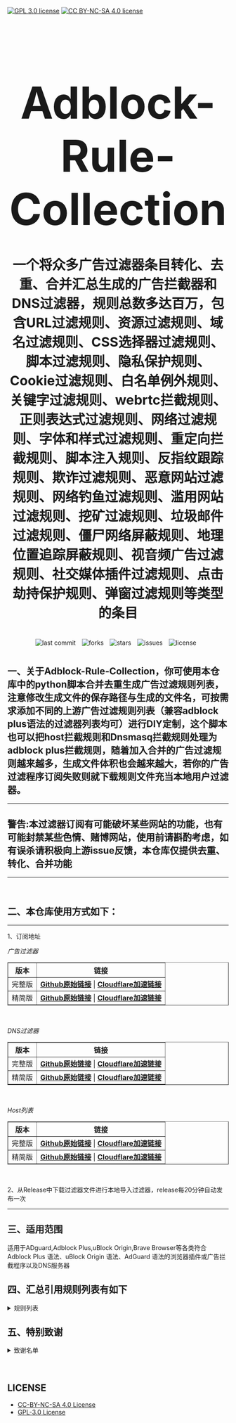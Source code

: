 [![GPL 3.0 license](https://img.shields.io/badge/License-GPL%20v3-blue.svg)](https://github.com/REIJI007/Adblock-Rule-Collection/blob/main/LICENSE-GPL%203.0)
[![CC BY-NC-SA 4.0 license](https://img.shields.io/badge/License-CC%20BY--NC--SA%204.0-lightgrey.svg)](https://github.com/REIJI007/Adblock-Rule-Collection/blob/main/LICENSE-CC-BY-NC-SA%204.0)
<!-- 居中的大标题 -->
<h1 align="center" style="font-size: 100px; margin-bottom: 40px;">Adblock-Rule-Collection</h1>

<!-- 居中的副标题 -->
<h2 align="center" style="font-size: 30px; margin-bottom: 40px;">一个将众多广告过滤器条目转化、去重、合并汇总生成的广告拦截器和DNS过滤器，规则总数多达百万，包含URL过滤规则、资源过滤规则、域名过滤规则、CSS选择器过滤规则、脚本过滤规则、隐私保护规则、Cookie过滤规则、白名单例外规则、关键字过滤规则、webrtc拦截规则、正则表达式过滤规则、网络过滤规则、字体和样式过滤规则、重定向拦截规则、脚本注入规则、反指纹跟踪规则、欺诈过滤规则、恶意网站过滤规则、网络钓鱼过滤规则、滥用网站过滤规则、挖矿过滤规则、垃圾邮件过滤规则、僵尸网络屏蔽规则、地理位置追踪屏蔽规则、视音频广告过滤规则、社交媒体插件过滤规则、点击劫持保护规则、弹窗过滤规则等类型的条目</h2>

<!-- 徽章（根据需要调整） -->
<p align="center" style="margin-bottom: 40px;">
    <img src="https://img.shields.io/badge/last%20commit-today-brightgreen" alt="last commit" style="margin-right: 10px;">
    <img src="https://img.shields.io/github/forks/REIJI007/Adblock-Rule-Collection" alt="forks" style="margin-right: 10px;">
    <img src="https://img.shields.io/github/stars/REIJI007/Adblock-Rule-Collection" alt="stars" style="margin-right: 10px;">
    <img src="https://img.shields.io/github/issues/REIJI007/Adblock-Rule-Collection" alt="issues" style="margin-right: 10px;">
    <img src="https://img.shields.io/github/license/REIJI007/Adblock-Rule-Collection" alt="license" style="margin-right: 10px;">
</p>


## 一、关于Adblock-Rule-Collection，你可使用本仓库中的python脚本合并去重生成广告过滤规则列表，注意修改生成文件的保存路径与生成的文件名，可按需求添加不同的上游广告过滤规则列表（兼容adblock plus语法的过滤器列表均可）进行DIY定制，这个脚本也可以把host拦截规则和Dnsmasq拦截规则处理为adblock plus拦截规则，随着加入合并的广告过滤规则越来越多，生成文件体积也会越来越大，若你的广告过滤程序订阅失败则就下载规则文件充当本地用户过滤器。

<hr>

## 警告:本过滤器订阅有可能破坏某些网站的功能，也有可能封禁某些色情、赌博网站，使用前请斟酌考虑，如有误杀请积极向上游issue反馈，本仓库仅提供去重、转化、合并功能

<hr>
<br>

## 二、本仓库使用方式如下：

<hr> 
1、订阅地址

*广告过滤器*
<table border="1" style="border-collapse: collapse; width: 100%;">
  <tr>
    <th>版本</th>
    <th>链接</th>
  </tr>
  <tr>
    <td>完整版</td>
    <td>
      <strong><a href="https://raw.githubusercontent.com/REIJI007/Adblock-Rule-Collection/main/ADBLOCK_RULE_COLLECTION.txt">Github原始链接</a></strong> | 
      <strong><a href="https://adblock.reiji007.org/">Cloudflare加速链接</a></strong>
    </td>
  </tr>
  <tr>
    <td>精简版</td>
    <td>
      <strong><a href="https://raw.githubusercontent.com/REIJI007/Adblock-Rule-Collection/main/ADBLOCK_RULE_COLLECTION_Lite.txt">Github原始链接</a></strong> | 
      <strong><a href="https://adblock-lite.reiji007.org/">Cloudflare加速链接</a></strong>
    </td>
  </tr>
</table>

<br>

*DNS过滤器*
<table border="1" style="border-collapse: collapse; width: 100%;">
  <tr>
    <th>版本</th>
    <th>链接</th>
  </tr>
  <tr>
    <td>完整版</td>
    <td>
      <strong><a href="https://raw.githubusercontent.com/REIJI007/Adblock-Rule-Collection/main/ADBLOCK_RULE_COLLECTION_DNS.txt">Github原始链接</a></strong> | 
      <strong><a href="https://adblock-dns.reiji007.org/">Cloudflare加速链接</a></strong>
    </td>
  </tr>
  <tr>
    <td>精简版</td>
    <td>
      <strong><a href="https://raw.githubusercontent.com/REIJI007/Adblock-Rule-Collection/main/ADBLOCK_RULE_COLLECTION_DNS_Lite.txt">Github原始链接</a></strong> | 
      <strong><a href="https://adblock-dns-lite.reiji007.org/">Cloudflare加速链接</a></strong>
    </td>
  </tr>
</table>

<br>

*Host列表*
<table border="1" style="border-collapse: collapse; width: 100%;">
  <tr>
    <th>版本</th>
    <th>链接</th>
  </tr>
  <tr>
    <td>完整版</td>
    <td>
      <strong><a href="https://raw.githubusercontent.com/REIJI007/Adblock-Rule-Collection/main/ADBLOCK_RULE_COLLECTION_HOST.txt">Github原始链接</a></strong> | 
      <strong><a href="https://adblock-host.reiji007.org/">Cloudflare加速链接</a></strong>
    </td>
  </tr>
  <tr>
    <td>精简版</td>
    <td>
      <strong><a href="https://raw.githubusercontent.com/REIJI007/Adblock-Rule-Collection/main/ADBLOCK_RULE_COLLECTION_HOST_Lite.txt">Github原始链接</a></strong> | 
      <strong><a href="https://adblock-host-lite.reiji007.org/">Cloudflare加速链接</a></strong>
    </td>
  </tr>
</table>

<br>

2、从Release中下载过滤器文件进行本地导入过滤器，release每20分钟自动发布一次
<hr>


## 三、适用范围
适用于ADguard,Adblock Plus,uBlock Origin,Brave Browser等各类符合Adblock Plus 语法、uBlock Origin 语法、AdGuard 语法的浏览器插件或广告拦截程序以及DNS服务器
<br>


## 四、汇总引用规则列表有如下
<details>
  <summary>规则列表</summary>


引用列表如下：

1. [Anti-ad for ADguard](https://anti-ad.net/adguard.txt)  
2. [Anti-ad-Easylist](https://anti-ad.net/easylist.txt)
3. [OISD Small List](https://small.oisd.nl)
4. [OISD Big List](https://big.oisd.nl)  
5. [EasyList](https://easylist.to/easylist/easylist.txt)  
6. [EasyList-adservers](https://raw.githubusercontent.com/easylist/easylist/master/easylist/easylist_adservers.txt)  
7. [EasyList-thirdparty_servers](https://raw.githubusercontent.com/easylist/easylist/master/easylist/easylist_thirdparty.txt)  
8. [EasyList-adservers_popup](https://raw.githubusercontent.com/easylist/easylist/master/easylist/easylist_adservers_popup.txt)  
9. [EasyList-thirdparty_popup](https://raw.githubusercontent.com/easylist/easylist/master/easylist/easylist_thirdparty_popup.txt)  
10. [EasyList-allowlist](https://raw.githubusercontent.com/easylist/easylist/master/easylist/easylist_allowlist.txt)  
11. [EasyList-allowlist_dimensions](https://raw.githubusercontent.com/easylist/easylist/master/easylist/easylist_allowlist_dimensions.txt)  
12. [EasyList-allowlist_general_hide](https://raw.githubusercontent.com/easylist/easylist/master/easylist/easylist_allowlist_general_hide.txt)  
13. [EasyList-allowlist_popup](https://raw.githubusercontent.com/easylist/easylist/master/easylist/easylist_allowlist_popup.txt)  
14. [Easylist-general_block](https://raw.githubusercontent.com/easylist/easylist/master/easylist/easylist_general_block.txt)  
15. [Easylist-general_block_popup](https://raw.githubusercontent.com/easylist/easylist/master/easylist/easylist_general_block_popup.txt)  
16. [Easylist-general_hide](https://raw.githubusercontent.com/easylist/easylist/master/easylist/easylist_general_hide.txt)  
17. [EasyPrivacy](https://easylist.to/easylist/easyprivacy.txt)  
18. [EasyPrivacy-allowlist](https://raw.githubusercontent.com/easylist/easylist/master/easyprivacy/easyprivacy_allowlist.txt)  
19. [EasyPrivacy-allowlist_international](https://raw.githubusercontent.com/easylist/easylist/master/easyprivacy/easyprivacy_allowlist_international.txt)  
20. [EasyPrivacy-general](https://raw.githubusercontent.com/easylist/easylist/master/easyprivacy/easyprivacy_general.txt)  
21. [EasyPrivacy-general_emailtrackers](https://raw.githubusercontent.com/easylist/easylist/master/easyprivacy/easyprivacy_general_emailtrackers.txt)  
22. [EasyPrivacy-third-party](https://raw.githubusercontent.com/easylist/easylist/master/easyprivacy/easyprivacy_thirdparty.txt)  
23. [EasyPrivacy-third-party international](https://raw.githubusercontent.com/easylist/easylist/master/easyprivacy/easyprivacy_thirdparty_international.txt)  
24. [EasyPrivacy-trackingservers](https://raw.githubusercontent.com/easylist/easylist/master/easyprivacy/easyprivacy_trackingservers.txt)  
25. [EasyPrivacy-trackingservers_thirdparty](https://raw.githubusercontent.com/easylist/easylist/master/easyprivacy/easyprivacy_trackingservers_thirdparty.txt)  
26. [EasyPrivacy-trackingservers_admiral](https://raw.githubusercontent.com/easylist/easylist/master/easyprivacy/easyprivacy_trackingservers_admiral.txt)  
27. [EasyPrivacy-trackingservers_general](https://raw.githubusercontent.com/easylist/easylist/master/easyprivacy/easyprivacy_trackingservers_general.txt)  
28. [EasyPrivacy-trackingservers_mining](https://raw.githubusercontent.com/easylist/easylist/master/easyprivacy/easyprivacy_trackingservers_mining.txt)  
29. [EasyPrivacy-trackingservers_notifications](https://raw.githubusercontent.com/easylist/easylist/master/easyprivacy/easyprivacy_trackingservers_notifications.txt)  
30. [Easylist Cookie List](https://secure.fanboy.co.nz/fanboy-cookiemonster.txt)  
31. [Easylist Cookie-allowlist](https://raw.githubusercontent.com/easylist/easylist/master/easylist_cookie/easylist_cookie_allowlist.txt)  
32. [Easylist Cookie-allowlist_general_hide](https://raw.githubusercontent.com/easylist/easylist/master/easylist_cookie/easylist_cookie_allowlist_general_hide.txt)  
33. [Easylist Cookie-general_block](https://raw.githubusercontent.com/easylist/easylist/master/easylist_cookie/easylist_cookie_general_block.txt)  
34. [Easylist Cookie-general_hide](https://raw.githubusercontent.com/easylist/easylist/master/easylist_cookie/easylist_cookie_general_hide.txt)  
35. [Easylist Cookie-thirdparty](https://raw.githubusercontent.com/easylist/easylist/master/easylist_cookie/easylist_cookie_thirdparty.txt)  
36. [EasyList China](https://raw.githubusercontent.com/easylist/easylistchina/master/easylistchina.txt)  
37. [Adblock Warning Removal List](https://easylist-downloads.adblockplus.org/antiadblockfilters.txt)  
38. [Fanboy's Annoyance List](https://secure.fanboy.co.nz/fanboy-annoyance.txt)  
39. [Fanboy's Social Blocking List](https://easylist.to/easylist/fanboy-social.txt)  
40. [Fanboy's Anti-thirdparty Fonts](https://www.fanboy.co.nz/fanboy-antifonts.txt)  
41. [Fanboy's Notifications Blocking List](https://raw.githubusercontent.com/DandelionSprout/adfilt/master/Other%20domains%20versions/FanboyNotifications-LoadableInUBO.txt)  
42. [CJX's Annoyance List](https://raw.githubusercontent.com/cjx82630/cjxlist/master/cjx-annoyance.txt)  
43. [CJX's EasyList Lite](https://raw.githubusercontent.com/cjx82630/cjxlist/master/cjxlist.txt)  
44. [CJX's uBlock list](https://raw.githubusercontent.com/cjx82630/cjxlist/master/cjx-ublock.txt)  
45. [uniartrisan's Adblock List Plus](https://raw.githubusercontent.com/uniartisan/adblock_list/master/adblock_plus.txt)  
46. [uniartrisan's Privacy List](https://raw.githubusercontent.com/uniartisan/adblock_list/master/adblock_privacy.txt)  
47. [AdRules AdBlock List Plus](https://raw.githubusercontent.com/Cats-Team/AdRules/main/adblock_plus.txt)  
48. [AdRules DNS List](https://raw.githubusercontent.com/Cats-Team/AdRules/main/dns.txt)  
49. [AdBlock DNS](https://raw.githubusercontent.com/217heidai/adblockfilters/main/rules/adblockdns.txt)  
50. [AdBlock Filter](https://raw.githubusercontent.com/217heidai/adblockfilters/main/rules/adblockfilters.txt)  
51. [GOODBYEADS](https://raw.githubusercontent.com/8680/GOODBYEADS/master/data/rules/adblock.txt)
52. [GOODBYEADS-DNS](https://raw.githubusercontent.com/8680/GOODBYEADS/master/data/rules/dns.txt)  
53. [GOODBYEADS-allow](https://raw.githubusercontent.com/8680/GOODBYEADS/master/data/rules/allow.txt)  
54. [AWAvenue-Ads-Rule](https://raw.githubusercontent.com/TG-Twilight/AWAvenue-Ads-Rule/main/AWAvenue-Ads-Rule.txt)  
55. [uBlock filters](https://raw.githubusercontent.com/uBlockOrigin/uAssets/master/filters/filters.txt)  
56. [uBlock privacy filter](https://raw.githubusercontent.com/uBlockOrigin/uAssets/master/filters/privacy.txt)  
57. [uBlock mobile filter](https://raw.githubusercontent.com/uBlockOrigin/uAssets/master/filters/filters-mobile.txt)  
58. [uBlock Badware risks filter](https://raw.githubusercontent.com/uBlockOrigin/uAssets/master/filters/badware.txt)  
59. [uBlock Annoyances-Cookies filter](https://raw.githubusercontent.com/uBlockOrigin/uAssets/master/filters/annoyances-cookies.txt)  
60. [uBlock Annoyances-others filter](https://raw.githubusercontent.com/uBlockOrigin/uAssets/master/filters/annoyances-others.txt)  
61. [uBlock Resource abuse filters](https://raw.githubusercontent.com/uBlockOrigin/uAssets/master/filters/resource-abuse.txt)  
62. [uBlock Unbreak filter](https://raw.githubusercontent.com/uBlockOrigin/uAssets/master/filters/unbreak.txt)
63. [uBlock lan-block](https://raw.githubusercontent.com/uBlockOrigin/uAssets/master/filters/lan-block.txt)
64. [ADguard Base filter](https://raw.githubusercontent.com/ADguardTeam/FiltersRegistry/master/filters/filter_2_Base/filter.txt)  
65. [ADguard Spyware filter](https://raw.githubusercontent.com/ADguardTeam/FiltersRegistry/master/filters/filter_3_Spyware/filter.txt)  
66. [ADguard Social filter](https://raw.githubusercontent.com/ADguardTeam/FiltersRegistry/master/filters/filter_4_Social/filter.txt)  
67. [ADguard Mobile filter](https://raw.githubusercontent.com/ADguardTeam/FiltersRegistry/master/filters/filter_11_Mobile/filter.txt)  
68. [ADguard Annoyances filter](https://raw.githubusercontent.com/ADguardTeam/FiltersRegistry/master/filters/filter_14_Annoyances/filter.txt)  
69. [ADguard DnsFilter](https://raw.githubusercontent.com/ADguardTeam/FiltersRegistry/master/filters/filter_15_DnsFilter/filter.txt)  
70. [ADguard TrackParam filter](https://raw.githubusercontent.com/ADguardTeam/FiltersRegistry/master/filters/filter_17_TrackParam/filter.txt)  
71. [ADguard Annoyances_Cookies filter](https://raw.githubusercontent.com/ADguardTeam/FiltersRegistry/master/filters/filter_18_Annoyances_Cookies/filter.txt)  
72. [ADguard Annoyances_Popups filter](https://raw.githubusercontent.com/ADguardTeam/FiltersRegistry/master/filters/filter_19_Annoyances_Popups/filter.txt)  
73. [ADguard Annoyances_MobileApp filter](https://raw.githubusercontent.com/ADguardTeam/FiltersRegistry/master/filters/filter_20_Annoyances_MobileApp/filter.txt)  
74. [ADguard Annoyances_Other filter](https://raw.githubusercontent.com/ADguardTeam/FiltersRegistry/master/filters/filter_21_Annoyances_Other/filter.txt)  
75. [ADguard Annoyances_Widgets filter](https://raw.githubusercontent.com/ADguardTeam/FiltersRegistry/master/filters/filter_22_Annoyances_Widgets/filter.txt)  
76. [ADguard Chinese filter](https://raw.githubusercontent.com/ADguardTeam/FiltersRegistry/master/filters/filter_224_Chinese/filter.txt)  
77. [ADguard ThirdParty EasyList](https://raw.githubusercontent.com/ADguardTeam/FiltersRegistry/master/filters/ThirdParty/filter_101_EasyList/filter.txt)  
78. [ADguard ThirdParty EasyListChina](https://raw.githubusercontent.com/ADguardTeam/FiltersRegistry/master/filters/ThirdParty/filter_104_EasyListChina/filter.txt)  
79. [ADguard ThirdParty EasyPrivacy](https://raw.githubusercontent.com/ADguardTeam/FiltersRegistry/master/filters/ThirdParty/filter_118_EasyPrivacy/filter.txt)  
80. [ADguard ThirdParty Fanboy's Annoyance List](https://raw.githubusercontent.com/ADguardTeam/FiltersRegistry/master/filters/ThirdParty/filter_122_FanboysAnnoyances/filter.txt)  
81. [ADguard ThirdParty FanboysSocialBlockingList](https://raw.githubusercontent.com/ADguardTeam/FiltersRegistry/master/filters/ThirdParty/filter_123_FanboysSocialBlockingList/filter.txt)  
82. [ADguard ThirdParty WebAnnoyancesUltralist](https://raw.githubusercontent.com/ADguardTeam/FiltersRegistry/master/filters/ThirdParty/filter_201_WebAnnoyancesUltralist/filter.txt)  
83. [ADguard ThirdParty PeterLowesList](https://raw.githubusercontent.com/ADguardTeam/FiltersRegistry/master/filters/ThirdParty/filter_204_PeterLowesList/filter.txt)  
84. [ADguard ThirdParty AdblockWarningRemovalList](https://raw.githubusercontent.com/ADguardTeam/FiltersRegistry/master/filters/ThirdParty/filter_207_AdblockWarningRemovalList/filter.txt)  
85. [ADguard ThirdParty Online_Malicious_URL_Blocklist](https://raw.githubusercontent.com/ADguardTeam/FiltersRegistry/master/filters/ThirdParty/filter_208_Online_Malicious_URL_Blocklist/filter.txt)  
86. [ADguard ThirdParty ADgkMobileChinalist](https://raw.githubusercontent.com/ADguardTeam/FiltersRegistry/master/filters/ThirdParty/filter_209_ADgkMobileChinalist/filter.txt)  
87. [ADguard ThirdParty Spam404](https://raw.githubusercontent.com/ADguardTeam/FiltersRegistry/master/filters/ThirdParty/filter_210_Spam404/filter.txt)  
88. [ADguard ThirdParty Anti-Adblock Killer](https://raw.githubusercontent.com/ADguardTeam/FiltersRegistry/master/filters/ThirdParty/filter_211_AntiAdblockKillerReek/filter.txt)  
89. [ADguard ThirdParty ChinaListAndEasyList](https://raw.githubusercontent.com/ADguardTeam/FiltersRegistry/master/filters/ThirdParty/filter_219_ChinaListAndEasyList/filter.txt)  
90. [ADguard ThirdParty CJXsAnnoyanceList](https://raw.githubusercontent.com/ADguardTeam/FiltersRegistry/master/filters/ThirdParty/filter_220_CJXsAnnoyanceList/filter.txt)  
91. [ADguard ThirdParty xinggsf](https://raw.githubusercontent.com/ADguardTeam/FiltersRegistry/master/filters/ThirdParty/filter_228_xinggsf/filter.txt)  
92. [ADguard ThirdParty IdontCareAboutCookies](https://raw.githubusercontent.com/ADguardTeam/FiltersRegistry/master/filters/ThirdParty/filter_229_IdontCareAboutCookies/filter.txt)  
93. [ADguard ThirdParty FanboyAntifonts](https://raw.githubusercontent.com/ADguardTeam/FiltersRegistry/master/filters/ThirdParty/filter_239_FanboyAntifonts/filter.txt)  
94. [ADguard ThirdParty BarbBlock](https://raw.githubusercontent.com/ADguardTeam/FiltersRegistry/master/filters/ThirdParty/filter_240_BarbBlock/filter.txt)  
95. [ADguard ThirdParty FanboyCookiemonster](https://raw.githubusercontent.com/ADguardTeam/FiltersRegistry/master/filters/ThirdParty/filter_241_FanboyCookiemonster/filter.txt)  
96. [ADguard ThirdParty NoCoin](https://raw.githubusercontent.com/ADguardTeam/FiltersRegistry/master/filters/ThirdParty/filter_242_NoCoin/filter.txt)  
97. [ADguard ThirdParty DandelionSproutAnnoyances](https://raw.githubusercontent.com/ADguardTeam/FiltersRegistry/master/filters/ThirdParty/filter_250_DandelionSproutAnnoyances/filter.txt)  
98. [ADguard ThirdParty Legitimate_URL_Shortener](https://raw.githubusercontent.com/ADguardTeam/FiltersRegistry/master/filters/ThirdParty/filter_251_LegitimateURLShortener/filter.txt)  
99. [ADguard ThirdParty Phishing_URL_Blocklist](https://raw.githubusercontent.com/ADguardTeam/FiltersRegistry/master/filters/ThirdParty/filter_255_Phishing_URL_Blocklist/filter.txt)  
100. [ADguard ThirdParty Scam_Blocklist](https://raw.githubusercontent.com/ADguardTeam/FiltersRegistry/master/filters/ThirdParty/filter_256_Scam_Blocklist/filter.txt)  
101. [ADguard ThirdParty uBlock_Origin_Badware_risks](https://raw.githubusercontent.com/ADguardTeam/FiltersRegistry/master/filters/ThirdParty/filter_257_uBlock_Origin_Badware_risks/filter.txt)  
102. [ADguard Base filter-first-party servers](https://raw.githubusercontent.com/ADguardTeam/ADguardFilters/master/BaseFilter/sections/adservers_firstparty.txt)
103. [ADguard Base filter-foreign servers](https://raw.githubusercontent.com/ADguardTeam/ADguardFilters/master/BaseFilter/sections/foreign.txt)  
104. [ADguard Base filter cryptominers](https://raw.githubusercontent.com/ADguardTeam/ADguardFilters/master/BaseFilter/sections/cryptominers.txt)  
105. [ADguard Base filter-adservers](https://raw.githubusercontent.com/ADguardTeam/ADguardFilters/master/BaseFilter/sections/adservers.txt)  
106. [ADguard Base filter-adservers_firstparty](https://raw.githubusercontent.com/ADguardTeam/ADguardFilters/master/BaseFilter/sections/adservers_firstparty.txt)  
107. [ADguard Base filter-allowlist](https://raw.githubusercontent.com/ADguardTeam/ADguardFilters/master/BaseFilter/sections/allowlist.txt)  
108. [ADguard Base filter-allowlist_stealth](https://raw.githubusercontent.com/ADguardTeam/ADguardFilters/master/BaseFilter/sections/allowlist_stealth.txt)  
109. [ADguard Base filter-antiadblock](https://raw.githubusercontent.com/ADguardTeam/ADguardFilters/master/BaseFilter/sections/antiadblock.txt)  
110. [ADguard Base filter-replace](https://raw.githubusercontent.com/ADguardTeam/ADguardFilters/master/BaseFilter/sections/replace.txt)  
111. [ADguard Base filter-content_blocker](https://raw.githubusercontent.com/ADguardTeam/ADguardFilters/master/BaseFilter/sections/content_blocker.txt)  
112. [ADguard Exclusion rules](https://raw.githubusercontent.com/ADguardTeam/ADguardSDNSFilter/master/Filters/exclusions.txt)  
113. [ADguard Exception rules](https://raw.githubusercontent.com/ADguardTeam/ADguardSDNSFilter/master/Filters/exceptions.txt)  
114. [ADguardSDNSFilter](https://raw.githubusercontent.com/ADguardTeam/ADguardSDNSFilter/master/Filters/rules.txt)  
115. [ADguard Tracking Protection filter - first-party trackers](https://raw.githubusercontent.com/ADguardTeam/ADguardFilters/master/SpywareFilter/sections/tracking_servers_firstparty.txt)  
116. [ADguard Tracking Protection filter - third-party trackers](https://raw.githubusercontent.com/ADguardTeam/ADguardFilters/master/SpywareFilter/sections/tracking_servers.txt)  
117. [ADguard Tracking Protection filter - mobile trackers](https://raw.githubusercontent.com/ADguardTeam/ADguardFilters/master/SpywareFilter/sections/mobile.txt)  
118. [ADguard Social filter-allowlist](https://raw.githubusercontent.com/ADguardTeam/ADguardFilters/master/SocialFilter/sections/allowlist.txt)  
119. [ADguard Social filter-general_elemhide](https://raw.githubusercontent.com/ADguardTeam/ADguardFilters/master/SocialFilter/sections/general_elemhide.txt)  
120. [ADguard Social filter-general_extensions](https://raw.githubusercontent.com/ADguardTeam/ADguardFilters/master/SocialFilter/sections/general_extensions.txt)  
121. [ADguard Social filter-general_url](https://raw.githubusercontent.com/ADguardTeam/ADguardFilters/master/SocialFilter/sections/general_url.txt)  
122. [ADguard Social filter-popups](https://raw.githubusercontent.com/ADguardTeam/ADguardFilters/master/SocialFilter/sections/popups.txt)  
123. [ADguard Social filter-social_trackers](https://raw.githubusercontent.com/ADguardTeam/ADguardFilters/master/SocialFilter/sections/social_trackers.txt)  
124. [ADguard Annoyances filter-cookies_allowlist](https://raw.githubusercontent.com/ADguardTeam/ADguardFilters/master/AnnoyancesFilter/Cookies/sections/cookies_allowlist.txt)  
125. [ADguard Annoyances filter-cookies_general](https://raw.githubusercontent.com/ADguardTeam/ADguardFilters/master/AnnoyancesFilter/Cookies/sections/cookies_general.txt)  
126. [ADguard Annoyances filter-mobile-app_allowlist](https://raw.githubusercontent.com/ADguardTeam/ADguardFilters/master/AnnoyancesFilter/MobileApp/sections/mobile-app_allowlist.txt)  
127. [ADguard Annoyances filter-mobile-app_general](https://raw.githubusercontent.com/ADguardTeam/ADguardFilters/master/AnnoyancesFilter/MobileApp/sections/mobile-app_general.txt)  
128. [ADguard Annoyances filter-popups-antiadblock](https://raw.githubusercontent.com/ADguardTeam/ADguardFilters/master/AnnoyancesFilter/Popups/sections/antiadblock.txt)  
129. [ADguard Annoyances filter-popups-allowlist](https://raw.githubusercontent.com/ADguardTeam/ADguardFilters/master/AnnoyancesFilter/Popups/sections/popups_allowlist.txt)  
130. [ADguard Annoyances filter-popups-general](https://raw.githubusercontent.com/ADguardTeam/ADguardFilters/master/AnnoyancesFilter/Popups/sections/popups_general.txt)  
131. [ADguard Annoyances filter-popups-push-notifications_allowlist](https://raw.githubusercontent.com/ADguardTeam/ADguardFilters/master/AnnoyancesFilter/Popups/sections/push-notifications_allowlist.txt)  
132. [ADguard Annoyances filter-popups-push-notifications_general](https://raw.githubusercontent.com/ADguardTeam/ADguardFilters/master/AnnoyancesFilter/Popups/sections/push-notifications_general.txt)  
133. [ADguard Annoyances filter-popups-subscriptions_allowlist](https://raw.githubusercontent.com/ADguardTeam/ADguardFilters/master/AnnoyancesFilter/Popups/sections/subscriptions_allowlist.txt)  
134. [ADguard Annoyances filter-popups-subscriptions_general](https://raw.githubusercontent.com/ADguardTeam/ADguardFilters/master/AnnoyancesFilter/Popups/sections/subscriptions_general.txt)  
135. [ADguard Annoyances filter-Widgets](https://raw.githubusercontent.com/ADguardTeam/ADguardFilters/master/AnnoyancesFilter/Widgets/sections/widgets.txt)  
136. [ADguard CNAME original trackers list](https://raw.githubusercontent.com/ADguardTeam/cname-trackers/master/data/combined_original_trackers.txt)  
137. [ADguard CNAME disguised ads list](https://raw.githubusercontent.com/ADguardTeam/cname-trackers/master/data/combined_disguised_ads.txt)  
138. [ADguard CNAME disguised clickthroughs list](https://raw.githubusercontent.com/ADguardTeam/cname-trackers/master/data/combined_disguised_clickthroughs.txt)  
139. [ADguard CNAME disguised microsites list](https://raw.githubusercontent.com/ADguardTeam/cname-trackers/master/data/combined_disguised_microsites.txt)  
140. [ADguard CNAME disguised trackers list](https://raw.githubusercontent.com/ADguardTeam/cname-trackers/master/data/combined_disguised_trackers.txt)  
141. [ADguard CNAME disguised mail_trackers list](https://raw.githubusercontent.com/ADguardTeam/cname-trackers/master/data/combined_disguised_mail_trackers.txt)  
142. [ADguard Chinese filter-adservers](https://raw.githubusercontent.com/ADguardTeam/ADguardFilters/master/ChineseFilter/sections/adservers.txt)  
143. [ADguard Chinese filter-adservers_firstparty](https://raw.githubusercontent.com/ADguardTeam/ADguardFilters/master/ChineseFilter/sections/adservers_firstparty.txt)  
144. [ADguard ChineseFilter-allowlist](https://raw.githubusercontent.com/ADguardTeam/ADguardFilters/master/ChineseFilter/sections/allowlist.txt)  
145. [ADguard ChineseFilter-antiadblock](https://raw.githubusercontent.com/ADguardTeam/ADguardFilters/master/ChineseFilter/sections/antiadblock.txt)  
146. [ADguard ChineseFilter-general_elemhide](https://raw.githubusercontent.com/ADguardTeam/ADguardFilters/master/ChineseFilter/sections/general_elemhide.txt)  
147. [ADguard ChineseFilter-general_extensions](https://raw.githubusercontent.com/ADguardTeam/ADguardFilters/master/ChineseFilter/sections/general_extensions.txt)  
148. [ADguard ChineseFilter-general_url](https://raw.githubusercontent.com/ADguardTeam/ADguardFilters/master/ChineseFilter/sections/general_url.txt)  
149. [ADguard ChineseFilter-replace](https://raw.githubusercontent.com/ADguardTeam/ADguardFilters/master/ChineseFilter/sections/replace.txt)  
150. [ADguard Mobile filter-adservers](https://raw.githubusercontent.com/ADguardTeam/ADguardFilters/master/MobileFilter/sections/adservers.txt)  
151. [ADguard MobileFilter-allowlist_app](https://raw.githubusercontent.com/ADguardTeam/ADguardFilters/master/MobileFilter/sections/allowlist_app.txt)  
152. [ADguard MobileFilter-allowlist_web](https://raw.githubusercontent.com/ADguardTeam/ADguardFilters/master/MobileFilter/sections/allowlist_web.txt)  
153. [ADguard MobileFilter-antiadblock](https://raw.githubusercontent.com/AdguardTeam/AdguardFilters/master/MobileFilter/sections/antiadblock.txt)  
154. [ADguard MobileFilter-general_elemhide](https://raw.githubusercontent.com/AdguardTeam/AdguardFilters/master/MobileFilter/sections/general_elemhide.txt)  
155. [ADguard MobileFilter-general_extensions](https://raw.githubusercontent.com/AdguardTeam/AdguardFilters/master/MobileFilter/sections/general_extensions.txt)  
156. [ADguard MobileFilter-general_url](https://raw.githubusercontent.com/AdguardTeam/AdguardFilters/master/MobileFilter/sections/general_url.txt)  
157. [ADguard MobileFilter-replace](https://raw.githubusercontent.com/AdguardTeam/AdguardFilters/master/MobileFilter/sections/replace.txt)  
158. [ADguard SpywareFilter-allowlist](https://raw.githubusercontent.com/AdguardTeam/AdguardFilters/master/SpywareFilter/sections/allowlist.txt)  
159. [ADguard SpywareFilter-cookies_allowlist](https://raw.githubusercontent.com/AdguardTeam/AdguardFilters/master/SpywareFilter/sections/cookies_allowlist.txt)  
160. [ADguard SpywareFilter-cookies_general](https://raw.githubusercontent.com/AdguardTeam/AdguardFilters/master/SpywareFilter/sections/cookies_general.txt)  
161. [ADguard SpywareFilter-cookies_specific](https://raw.githubusercontent.com/AdguardTeam/AdguardFilters/master/SpywareFilter/sections/cookies_specific.txt)  
162. [ADguard SpywareFilter-general_elemhide](https://raw.githubusercontent.com/AdguardTeam/AdguardFilters/master/SpywareFilter/sections/general_elemhide.txt)  
163. [ADguard SpywareFilter-general_extensions](https://raw.githubusercontent.com/AdguardTeam/AdguardFilters/master/SpywareFilter/sections/general_extensions.txt)  
164. [ADguard SpywareFilter-general_url](https://raw.githubusercontent.com/AdguardTeam/AdguardFilters/master/SpywareFilter/sections/general_url.txt)  
165. [ADguard SpywareFilter-mobile](https://raw.githubusercontent.com/AdguardTeam/AdguardFilters/master/SpywareFilter/sections/mobile.txt)  
166. [ADguard SpywareFilter-mobile_allowlist](https://raw.githubusercontent.com/AdguardTeam/AdguardFilters/master/SpywareFilter/sections/mobile_allowlist.txt)  
167. [ADguard SpywareFilter-tracking_servers](https://raw.githubusercontent.com/AdguardTeam/AdguardFilters/master/SpywareFilter/sections/tracking_servers.txt)  
168. [ADguard SpywareFilter-tracking_servers_firstparty](https://raw.githubusercontent.com/AdguardTeam/AdguardFilters/master/SpywareFilter/sections/tracking_servers_firstparty.txt)  
169. [ADguard TrackParamFilter-allowlist](https://raw.githubusercontent.com/AdguardTeam/AdguardFilters/master/TrackParamFilter/sections/allowlist.txt)  
170. [ADguard TrackParamFilter-general_url](https://raw.githubusercontent.com/AdguardTeam/AdguardFilters/master/TrackParamFilter/sections/general_url.txt)  
171. [HyperADRules](https://raw.githubusercontent.com/Lynricsy/HyperADRules/master/rules.txt)  
172. [HyperADRules-DNS](https://raw.githubusercontent.com/Lynricsy/HyperADRules/master/dns.txt)  
173. [HyperADRules-allow](https://raw.githubusercontent.com/Lynricsy/HyperADRules/master/allow.txt)  
174. [xinggsf's rules](https://raw.githubusercontent.com/xinggsf/Adblock-Plus-Rule/master/rule.txt)  
175. [xinggsf's mv rules](https://raw.githubusercontent.com/xinggsf/Adblock-Plus-Rule/master/mv.txt)  
176. [adblock-nocoin-list](https://raw.githubusercontent.com/hoshsadiq/adblock-nocoin-list/master/nocoin.txt)    
177. [Phishing URL Blocklist-AdGuard](https://malware-filter.gitlab.io/malware-filter/phishing-filter-ag.txt)  
178. [Phishing URL Blocklist-AdGuard Home](https://malware-filter.gitlab.io/malware-filter/phishing-filter-agh.txt)  
179. [Phishing URL Blocklist-uBlock Origin](https://malware-filter.gitlab.io/malware-filter/phishing-filter.txt)  
180. [Malicious URL Blocklist-AdGuard](https://malware-filter.gitlab.io/malware-filter/urlhaus-filter-ag.txt)  
181. [Malicious URL Blocklist-AdGuard Home](https://malware-filter.gitlab.io/malware-filter/urlhaus-filter-agh.txt)  
182. [Malicious URL Blocklist-uBlock Origin](https://malware-filter.gitlab.io/malware-filter/urlhaus-filter.txt)  
183. [Tracking JS Blocklist](https://malware-filter.gitlab.io/malware-filter/tracking-filter.txt)  
184. [Botnet IP Blocklist - AdGuard](https://malware-filter.gitlab.io/malware-filter/botnet-filter-ag.txt)  
185. [Botnet IP Blocklist - AdGuard Home](https://malware-filter.gitlab.io/malware-filter/botnet-filter-agh.txt)  
186. [Botnet IP Blocklist - uBlock Origin](https://malware-filter.gitlab.io/malware-filter/botnet-filter.txt)  
187. [ABP filters](https://easylist-msie.adblockplus.org/abp-filters-anti-cv.txt)  
188. [adgk](https://raw.githubusercontent.com/banbendalao/ADgk/master/ADgk.txt)  
189. [yokoffing's Annoyance List](https://raw.githubusercontent.com/yokoffing/filterlists/main/annoyance_list.txt)  
190. [yokoffing's Privacy Essentials](https://raw.githubusercontent.com/yokoffing/filterlists/main/privacy_essentials.txt)  
191. [Spam404's Adblock-list](https://raw.githubusercontent.com/Spam404/lists/master/adblock-list.txt)  
192. [Brave-specific filter](https://raw.githubusercontent.com/brave/adblock-lists/master/brave-lists/brave-specific.txt)  
193. [Brave-ios-specific filter](https://raw.githubusercontent.com/brave/adblock-lists/master/brave-lists/brave-ios-specific.txt)  
194. [Brave-Android-specific filter](https://raw.githubusercontent.com/brave/adblock-lists/master/brave-lists/brave-android-specific.txt)  
195. [Brave-Firstparty filter](https://raw.githubusercontent.com/brave/adblock-lists/master/brave-lists/brave-firstparty.txt)  
196. [Brave-Firstparty-cname filter](https://raw.githubusercontent.com/brave/adblock-lists/master/brave-lists/brave-firstparty-cname.txt)  
197. [Brave-Unbreak filter](https://raw.githubusercontent.com/brave/adblock-lists/master/brave-unbreak.txt)  
198. [Filter unblocking search ads and self-promotions](https://raw.githubusercontent.com/AdguardTeam/FiltersRegistry/master/filters/filter_10_Useful/filter.txt)  
199. [Peter Lowe's Ad and Tracking Server List](https://pgl.yoyo.org/adservers/serverlist.php?hostformat=adblockplus&showintro=0)
200. [Dandelion Sprout's Anti-Malware List (for ADguard)](https://raw.githubusercontent.com/DandelionSprout/adfilt/master/Alternate%20versions%20Anti-Malware%20List/AntiMalwareAdGuard.txt)
201. [Dandelion Sprout's Anti-Malware List (for Adblock Plus and AdBlock)](https://raw.githubusercontent.com/DandelionSprout/adfilt/master/Alternate%20versions%20Anti-Malware%20List/AntiMalwareABP.txt)
202. [Dandelion Sprout's Compilation List](https://raw.githubusercontent.com/DandelionSprout/adfilt/master/AdGuard%20Home%20Compilation%20List/AdGuardHomeCompilationList.txt)
203. [Dandelion Sprout's Anti-Malware List (for AdGuardHome)](https://raw.githubusercontent.com/DandelionSprout/adfilt/master/Alternate%20versions%20Anti-Malware%20List/AntiMalwareAdGuardHome.txt)
204. [Dandelion Sprout's Legitimate URL Shortener](https://raw.githubusercontent.com/DandelionSprout/adfilt/master/LegitimateURLShortener.txt)
205. [The Block List Project - Smart TV List](https://raw.githubusercontent.com/blocklistproject/Lists/master/adguard/smart-tv-ags.txt)
206. [The Block List Project - Ads List](https://raw.githubusercontent.com/blocklistproject/Lists/master/adguard/ads-ags.txt)
207. [The Block List Project - Basic Starter List](https://raw.githubusercontent.com/blocklistproject/Lists/master/adguard/basic-ags.txt)
208. [The Block List Project - Tracking List](https://raw.githubusercontent.com/blocklistproject/Lists/master/adguard/tracking-ags.txt)
209. [The Block List Project - Malware List](https://raw.githubusercontent.com/blocklistproject/Lists/master/adguard/malware-ags.txt)
210. [The Block List Project - Scam List](https://raw.githubusercontent.com/blocklistproject/Lists/master/adguard/scam-ags.txt)
211. [The Block List Project - Phishing List](https://raw.githubusercontent.com/blocklistproject/Lists/master/adguard/phishing-ags.txt)
212. [The Block List Project - Ransomware List](https://raw.githubusercontent.com/blocklistproject/Lists/master/adguard/ransomware-ags.txt)
213. [The Block List Project - Fraud List](https://raw.githubusercontent.com/blocklistproject/Lists/master/adguard/fraud-ags.txt)
214. [The Block List Project - Abuse List](https://raw.githubusercontent.com/blocklistproject/Lists/master/adguard/abuse-ags.txt)
215. [The Block List Project - Redirect List](https://raw.githubusercontent.com/blocklistproject/Lists/master/adguard/redirect-ags.txt)
216. [Anti-Adblock Killer](https://raw.githubusercontent.com/reek/anti-adblock-killer/master/anti-adblock-killer-filters.txt)
217. [Scam Blocklist (Adblock Plus)](https://raw.githubusercontent.com/durablenapkin/scamblocklist/master/adguard.txt)
218. [Smart-TV Blocklist for ADguard Home](https://raw.githubusercontent.com/Perflyst/PiHoleBlocklist/master/SmartTV-AGH.txt)
219. [HaGeZi's Pro DNS Blocklist](https://raw.githubusercontent.com/hagezi/dns-blocklists/main/adblock/pro.txt)
220. [HaGeZi's Fake DNS Blocklist](https://raw.githubusercontent.com/hagezi/dns-blocklists/main/adblock/fake.txt)
221. [HaGeZi's Light DNS Blocklist](https://raw.githubusercontent.com/hagezi/dns-blocklists/main/adblock/light.txt)
222. [HaGeZi's DynDNS Blocklist](https://raw.githubusercontent.com/hagezi/dns-blocklists/main/adblock/dyndns.txt)
223. [HaGeZi's Normal DNS Blocklist](https://raw.githubusercontent.com/hagezi/dns-blocklists/main/adblock/multi.txt)
224. [HaGeZi's Personal DNS Blocklist](https://raw.githubusercontent.com/hagezi/dns-blocklists/main/adblock/personal.txt)
225. [HaGeZi's Pop-Up Ads DNS Blocklist](https://raw.githubusercontent.com/hagezi/dns-blocklists/main/adblock/popupads.txt)
226. [HaGeZi's Ultimate DNS Blocklist](https://raw.githubusercontent.com/hagezi/dns-blocklists/main/adblock/ultimate.txt)
227. [HaGeZi's The World's Most Abused TLDs - Aggressive](https://raw.githubusercontent.com/hagezi/dns-blocklists/main/adblock/spam-tlds-adblock-aggressive.txt)
228. [HaGeZi's The World's Most Abused TLDs - Allow](https://raw.githubusercontent.com/hagezi/dns-blocklists/main/adblock/spam-tlds-adblock-allow.txt)
229. [HaGeZi's Threat Intelligence Feeds DNS Blocklist](https://raw.githubusercontent.com/hagezi/dns-blocklists/main/adblock/tif.txt)
230. [HaGeZi's Allowlist Referral](https://raw.githubusercontent.com/hagezi/dns-blocklists/main/adblock/whitelist-referral.txt)
231. [HaGeZi's Allowlist URL Shortener](https://raw.githubusercontent.com/hagezi/dns-blocklists/main/adblock/whitelist-urlshortener.txt)
232. [neodevpro's adblock list](https://raw.githubusercontent.com/neodevpro/neodevhost/master/adblocker)
233. [damengzhu's adblock List](https://raw.githubusercontent.com/damengzhu/banad/main/jiekouAD.txt)
234. [damengzhu's DNS List](https://raw.githubusercontent.com/damengzhu/banad/main/dnslist.txt)
235. [hectorm's adblock List](https://hblock.molinero.dev/hosts_adblock.txt)
236. [ADblocker Ultimate Ad Filter](https://filters.adavoid.org/ultimate-ad-filter.txt)
237. [ADblocker Ultimate Privacy Filter](https://filters.adavoid.org/ultimate-privacy-filter.txt)
238. [ADblocker Ultimate Security Filter](https://filters.adavoid.org/ultimate-security-filter.txt)
239. [ADguard Base filter (ublock)](https://filters.adtidy.org/extension/ublock/filters/2.txt)
240. [ADguard Tracking Protection filter (ublock)](https://filters.adtidy.org/extension/ublock/filters/3.txt)
241. [ADguard Social Media filter (ublock)](https://filters.adtidy.org/extension/ublock/filters/4.txt)
242. [ADguard Mobile Ads filter (ublock)](https://filters.adtidy.org/extension/ublock/filters/11.txt)
243. [ADguard Annoyances filter (ublock)](https://filters.adtidy.org/extension/ublock/filters/14.txt)
244. [ADguard DNS filter (ublock)](https://filters.adtidy.org/extension/ublock/filters/15.txt)
245. [ADguard URL Tracking filter (ublock)](https://filters.adtidy.org/extension/ublock/filters/17.txt)
246. [ADguard Cookie Notices filter (ublock)](https://filters.adtidy.org/extension/ublock/filters/18.txt)
247. [ADguard Popups filter (ublock)](https://filters.adtidy.org/extension/ublock/filters/19.txt)
248. [ADguard Mobile App Banners filter (ublock)](https://filters.adtidy.org/extension/ublock/filters/20.txt)  
249. [ADguard Other Annoyances filter (ublock)](https://filters.adtidy.org/extension/ublock/filters/21.txt)  
250. [ADguard Widgets filter (ublock)](https://filters.adtidy.org/extension/ublock/filters/22.txt)  
251. [Easylist (ublock)](https://filters.adtidy.org/extension/ublock/filters/101.txt)  
252. [Easylist China (ublock)](https://filters.adtidy.org/extension/ublock/filters/104.txt)  
253. [EasyPrivacy (ublock)](https://filters.adtidy.org/extension/ublock/filters/118.txt)  
254. [Fanboy's Annoyances (ublock)](https://filters.adtidy.org/extension/ublock/filters/122.txt)  
255. [Fanboy's Social Blocking List (ublock)](https://filters.adtidy.org/extension/ublock/filters/123.txt)  
256. [Web Annoyances Ultralist (ublock)](https://filters.adtidy.org/extension/ublock/filters/201.txt)  
257. [Peter Lowe's Blocklist (ublock)](https://filters.adtidy.org/extension/ublock/filters/204.txt)  
258. [Adblock Warning Removal List (ublock)](https://filters.adtidy.org/extension/ublock/filters/207.txt)  
259. [Online Malicious URL Blocklist (ublock)](https://filters.adtidy.org/extension/ublock/filters/208.txt)  
260. [ADgk Mobile China list (ublock)](https://filters.adtidy.org/extension/ublock/filters/209.txt)  
261. [CJX's Annoyances List (ublock)](https://filters.adtidy.org/extension/ublock/filters/220.txt)  
262. [ADguard Chinese filter (ublock)](https://filters.adtidy.org/extension/ublock/filters/224.txt)  
263. [xinggsf (ublock)](https://filters.adtidy.org/extension/ublock/filters/228.txt)  
264. [Fanboy's Anti-thirdparty Fonts (ublock)](https://filters.adtidy.org/extension/ublock/filters/239.txt)  
265. [BarbBlock (ublock)](https://filters.adtidy.org/extension/ublock/filters/240.txt)  
266. [EasyList Cookie List (ublock)](https://filters.adtidy.org/extension/ublock/filters/241.txt)  
267. [NoCoin Filter List (ublock)](https://filters.adtidy.org/extension/ublock/filters/242.txt)  
268. [Dandelion Sprout's Annoyances List (ublock)](https://filters.adtidy.org/extension/ublock/filters/250.txt)  
269. [Legitimate URL Shortener (ublock)](https://filters.adtidy.org/extension/ublock/filters/251.txt)  
270. [Phishing URL Blocklist (ublock)](https://filters.adtidy.org/extension/ublock/filters/255.txt)  
271. [Scam Blocklist (ublock)](https://filters.adtidy.org/extension/ublock/filters/256.txt)  
272. [uBlock Origin - Badware risks (ublock)](https://filters.adtidy.org/extension/ublock/filters/257.txt)  
273. [ADguard Base filter (chromium)](https://filters.adtidy.org/extension/chromium/filters/2.txt)  
274. [ADguard Tracking Protection filter (chromium)](https://filters.adtidy.org/extension/chromium/filters/3.txt)  
275. [ADguard Social Media filter (chromium)](https://filters.adtidy.org/extension/chromium/filters/4.txt)  
276. [ADguard Mobile Ads filter (chromium)](https://filters.adtidy.org/extension/chromium/filters/11.txt)  
277. [ADguard Annoyances filter (chromium)](https://filters.adtidy.org/extension/chromium/filters/14.txt)  
278. [ADguard DNS filter (chromium)](https://filters.adtidy.org/extension/chromium/filters/15.txt)  
279. [ADguard URL Tracking filter (chromium)](https://filters.adtidy.org/extension/chromium/filters/17.txt)  
280. [ADguard Cookie Notices filter (chromium)](https://filters.adtidy.org/extension/chromium/filters/18.txt)  
281. [ADguard Popups filter (chromium)](https://filters.adtidy.org/extension/chromium/filters/19.txt)  
282. [ADguard Mobile App Banners filter (chromium)](https://filters.adtidy.org/extension/chromium/filters/20.txt)  
283. [ADguard Other Annoyances filter (chromium)](https://filters.adtidy.org/extension/chromium/filters/21.txt)  
284. [ADguard Widgets filter (chromium)](https://filters.adtidy.org/extension/chromium/filters/22.txt)  
285. [Easylist (chromium)](https://filters.adtidy.org/extension/chromium/filters/101.txt)  
286. [Easylist China (chromium)](https://filters.adtidy.org/extension/chromium/filters/104.txt)  
287. [EasyPrivacy (chromium)](https://filters.adtidy.org/extension/chromium/filters/118.txt)  
288. [Fanboy's Annoyances (chromium)](https://filters.adtidy.org/extension/chromium/filters/122.txt)  
289. [Fanboy's Social Blocking List (chromium)](https://filters.adtidy.org/extension/chromium/filters/123.txt)  
290. [Web Annoyances Ultralist (chromium)](https://filters.adtidy.org/extension/chromium/filters/201.txt)  
291. [Peter Lowe's Blocklist (chromium)](https://filters.adtidy.org/extension/chromium/filters/204.txt)  
292. [Adblock Warning Removal List (chromium)](https://filters.adtidy.org/extension/chromium/filters/207.txt)  
293. [Online Malicious URL Blocklist (chromium)](https://filters.adtidy.org/extension/chromium/filters/208.txt)  
294. [ADgk Mobile China list (chromium)](https://filters.adtidy.org/extension/chromium/filters/209.txt)  
295. [CJX's Annoyances List (chromium)](https://filters.adtidy.org/extension/chromium/filters/220.txt)  
296. [ADguard Chinese filter (chromium)](https://filters.adtidy.org/extension/chromium/filters/224.txt)
297. [xinggsf (chromium)](https://filters.adtidy.org/extension/chromium/filters/228.txt)
298. [Fanboy's Anti-thirdparty Fonts (chromium)](https://filters.adtidy.org/extension/chromium/filters/239.txt)
299. [BarbBlock (chromium)](https://filters.adtidy.org/extension/chromium/filters/240.txt)
300. [EasyList Cookie List (chromium)](https://filters.adtidy.org/extension/chromium/filters/241.txt)
301. [NoCoin Filter List (chromium)](https://filters.adtidy.org/extension/chromium/filters/242.txt)
302. [Dandelion Sprout's Annoyances List (chromium)](https://filters.adtidy.org/extension/chromium/filters/250.txt)
303. [Legitimate URL Shortener (chromium)](https://filters.adtidy.org/extension/chromium/filters/251.txt)
304. [Phishing URL Blocklist (chromium)](https://filters.adtidy.org/extension/chromium/filters/255.txt)
305. [Scam Blocklist (chromium)](https://filters.adtidy.org/extension/chromium/filters/256.txt)
306. [uBlock Origin - Badware risks (chromium)](https://filters.adtidy.org/extension/chromium/filters/257.txt)
307. [ADguard Base filter (firefox)](https://filters.adtidy.org/extension/firefox/filters/2.txt)
308. [ADguard Tracking Protection filter (firefox)](https://filters.adtidy.org/extension/firefox/filters/3.txt)
309. [ADguard Social Media filter (firefox)](https://filters.adtidy.org/extension/firefox/filters/4.txt)
310. [ADguard Mobile Ads filter (firefox)](https://filters.adtidy.org/extension/firefox/filters/11.txt)
311. [ADguard Annoyances filter (firefox)](https://filters.adtidy.org/extension/firefox/filters/14.txt)
312. [ADguard DNS filter (firefox)](https://filters.adtidy.org/extension/firefox/filters/15.txt)
313. [ADguard URL Tracking filter (firefox)](https://filters.adtidy.org/extension/firefox/filters/17.txt)
314. [ADguard Cookie Notices filter (firefox)](https://filters.adtidy.org/extension/firefox/filters/18.txt)
315. [ADguard Popups filter (firefox)](https://filters.adtidy.org/extension/firefox/filters/19.txt)
316. [ADguard Mobile App Banners filter (firefox)](https://filters.adtidy.org/extension/firefox/filters/20.txt)
317. [ADguard Other Annoyances filter (firefox)](https://filters.adtidy.org/extension/firefox/filters/21.txt)
318. [ADguard Widgets filter (firefox)](https://filters.adtidy.org/extension/firefox/filters/22.txt)
319. [Easylist (firefox)](https://filters.adtidy.org/extension/firefox/filters/101.txt)
320. [Easylist China (firefox)](https://filters.adtidy.org/extension/firefox/filters/104.txt)
321. [EasyPrivacy (firefox)](https://filters.adtidy.org/extension/firefox/filters/118.txt)
322. [Fanboy's Annoyances (firefox)](https://filters.adtidy.org/extension/firefox/filters/122.txt)
323. [Fanboy's Social Blocking List (firefox)](https://filters.adtidy.org/extension/firefox/filters/123.txt)
324. [Web Annoyances Ultralist (firefox)](https://filters.adtidy.org/extension/firefox/filters/201.txt)
325. [Peter Lowe's Blocklist (firefox)](https://filters.adtidy.org/extension/firefox/filters/204.txt)
326. [Adblock Warning Removal List (firefox)](https://filters.adtidy.org/extension/firefox/filters/207.txt)
327. [Online Malicious URL Blocklist (firefox)](https://filters.adtidy.org/extension/firefox/filters/208.txt)
328. [ADgk Mobile China list (firefox)](https://filters.adtidy.org/extension/firefox/filters/209.txt)
329. [CJX's Annoyances List (firefox)](https://filters.adtidy.org/extension/firefox/filters/220.txt)
330. [ADguard Chinese filter (firefox)](https://filters.adtidy.org/extension/firefox/filters/224.txt)
331. [xinggsf (firefox)](https://filters.adtidy.org/extension/firefox/filters/228.txt)
332. [Fanboy's Anti-thirdparty Fonts (firefox)](https://filters.adtidy.org/extension/firefox/filters/239.txt)
333. [BarbBlock (firefox)](https://filters.adtidy.org/extension/firefox/filters/240.txt)
334. [EasyList Cookie List (firefox)](https://filters.adtidy.org/extension/firefox/filters/241.txt)
335. [NoCoin Filter List (firefox)](https://filters.adtidy.org/extension/firefox/filters/242.txt)
336. [Dandelion Sprout's Annoyances List (firefox)](https://filters.adtidy.org/extension/firefox/filters/250.txt)
337. [Legitimate URL Shortener (firefox)](https://filters.adtidy.org/extension/firefox/filters/251.txt)
338. [Phishing URL Blocklist (firefox)](https://filters.adtidy.org/extension/firefox/filters/255.txt)
339. [Scam Blocklist (firefox)](https://filters.adtidy.org/extension/firefox/filters/256.txt)
340. [uBlock Origin - Badware risks (firefox)](https://filters.adtidy.org/extension/firefox/filters/257.txt)
341. [ADguard Base filter (windows)](https://filters.adtidy.org/windows/filters/2.txt)
342. [ADguard Tracking Protection filter (windows)](https://filters.adtidy.org/windows/filters/3.txt)
343. [ADguard Social Media filter (windows)](https://filters.adtidy.org/windows/filters/4.txt)  
344. [ADguard Mobile Ads filter (windows)](https://filters.adtidy.org/windows/filters/11.txt)
345. [ADguard Annoyances filter (windows)](https://filters.adtidy.org/windows/filters/14.txt)  
346. [ADguard DNS filter (windows)](https://filters.adtidy.org/windows/filters/15.txt)  
347. [ADguard URL Tracking filter (windows)](https://filters.adtidy.org/windows/filters/17.txt)  
348. [ADguard Cookie Notices filter (windows)](https://filters.adtidy.org/windows/filters/18.txt)  
349. [ADguard Popups filter (windows)](https://filters.adtidy.org/windows/filters/19.txt)  
350. [ADguard Mobile App Banners filter (windows)](https://filters.adtidy.org/windows/filters/20.txt)  
351. [ADguard Other Annoyances filter (windows)](https://filters.adtidy.org/windows/filters/21.txt)  
352. [ADguard Widgets filter (windows)](https://filters.adtidy.org/windows/filters/22.txt)  
353. [Easylist (windows)](https://filters.adtidy.org/windows/filters/101.txt)  
354. [Easylist China (windows)](https://filters.adtidy.org/windows/filters/104.txt)  
355. [EasyPrivacy (windows)](https://filters.adtidy.org/windows/filters/118.txt)  
356. [Fanboy's Annoyances (windows)](https://filters.adtidy.org/windows/filters/122.txt)  
357. [Fanboy's Social Blocking List (windows)](https://filters.adtidy.org/windows/filters/123.txt)  
358. [Web Annoyances Ultralist (windows)](https://filters.adtidy.org/windows/filters/201.txt)  
359. [Peter Lowe's Blocklist (windows)](https://filters.adtidy.org/windows/filters/204.txt)  
360. [Adblock Warning Removal List (windows)](https://filters.adtidy.org/windows/filters/207.txt)  
361. [Online Malicious URL Blocklist (windows)](https://filters.adtidy.org/windows/filters/208.txt)  
362. [ADgk Mobile China list (windows)](https://filters.adtidy.org/windows/filters/209.txt)  
363. [CJX's Annoyances List (windows)](https://filters.adtidy.org/windows/filters/220.txt)  
364. [ADguard Chinese filter (windows)](https://filters.adtidy.org/windows/filters/224.txt)  
365. [xinggsf (windows)](https://filters.adtidy.org/windows/filters/228.txt)  
366. [Fanboy's Anti-thirdparty Fonts (windows)](https://filters.adtidy.org/windows/filters/239.txt)  
367. [BarbBlock (windows)](https://filters.adtidy.org/windows/filters/240.txt)  
368. [EasyList Cookie List (windows)](https://filters.adtidy.org/windows/filters/241.txt)  
369. [NoCoin Filter List (windows)](https://filters.adtidy.org/windows/filters/242.txt)  
370. [Dandelion Sprout's Annoyances List (windows)](https://filters.adtidy.org/windows/filters/250.txt)  
371. [Legitimate URL Shortener (windows)](https://filters.adtidy.org/windows/filters/251.txt)  
372. [Phishing URL Blocklist (windows)](https://filters.adtidy.org/windows/filters/255.txt)  
373. [Scam Blocklist (windows)](https://filters.adtidy.org/windows/filters/256.txt)  
374. [uBlock Origin - Badware risks (windows)](https://filters.adtidy.org/windows/filters/257.txt)  
375. [ADguard Base filter (android)](https://filters.adtidy.org/android/filters/2_optimized.txt)  
376. [ADguard Tracking Protection filter (android)](https://filters.adtidy.org/android/filters/3_optimized.txt)  
377. [ADguard Social Media filter (android)](https://filters.adtidy.org/android/filters/4_optimized.txt)  
378. [ADguard Mobile Ads filter (android)](https://filters.adtidy.org/android/filters/11_optimized.txt)  
379. [ADguard Annoyances filter (android)](https://filters.adtidy.org/android/filters/14_optimized.txt)  
380. [ADguard DNS filter (android)](https://filters.adtidy.org/android/filters/15_optimized.txt)  
381. [ADguard URL Tracking filter (android)](https://filters.adtidy.org/android/filters/17_optimized.txt)  
382. [ADguard Cookie Notices filter (android)](https://filters.adtidy.org/android/filters/18_optimized.txt)  
383. [ADguard Popups filter (android)](https://filters.adtidy.org/android/filters/19_optimized.txt)  
384. [ADguard Mobile App Banners filter (android)](https://filters.adtidy.org/android/filters/20_optimized.txt)  
385. [ADguard Other Annoyances filter (android)](https://filters.adtidy.org/android/filters/21_optimized.txt)  
386. [ADguard Widgets filter (android)](https://filters.adtidy.org/android/filters/22_optimized.txt)  
387. [Easylist (android)](https://filters.adtidy.org/android/filters/101_optimized.txt)  
388. [Easylist China (android)](https://filters.adtidy.org/android/filters/104_optimized.txt)  
389. [EasyPrivacy (android)](https://filters.adtidy.org/android/filters/118_optimized.txt)  
390. [Fanboy's Annoyances (android)](https://filters.adtidy.org/android/filters/122_optimized.txt)
391. [Fanboy's Social Blocking List (android)](https://filters.adtidy.org/android/filters/123_optimized.txt)
392. [Web Annoyances Ultralist (android)](https://filters.adtidy.org/android/filters/201_optimized.txt)
393. [Peter Lowe's Blocklist (android)](https://filters.adtidy.org/android/filters/204_optimized.txt)
394. [Adblock Warning Removal List (android)](https://filters.adtidy.org/android/filters/207_optimized.txt)
395. [Online Malicious URL Blocklist (android)](https://filters.adtidy.org/android/filters/208_optimized.txt)
396. [ADgk Mobile China list (android)](https://filters.adtidy.org/android/filters/209_optimized.txt)
397. [CJX's Annoyances List (android)](https://filters.adtidy.org/android/filters/220_optimized.txt)
398. [ADguard Chinese filter (android)](https://filters.adtidy.org/android/filters/224_optimized.txt)
399. [xinggsf (android)](https://filters.adtidy.org/android/filters/228_optimized.txt)
400. [Fanboy's Anti-thirdparty Fonts (android)](https://filters.adtidy.org/android/filters/239_optimized.txt)
401. [BarbBlock (android)](https://filters.adtidy.org/android/filters/240_optimized.txt)
402. [EasyList Cookie List (android)](https://filters.adtidy.org/android/filters/241_optimized.txt)
403. [NoCoin Filter List (android)](https://filters.adtidy.org/android/filters/242_optimized.txt)
404. [Dandelion Sprout's Annoyances List (android)](https://filters.adtidy.org/android/filters/250_optimized.txt)
405. [Legitimate URL Shortener (android)](https://filters.adtidy.org/android/filters/251_optimized.txt)
406. [Phishing URL Blocklist (android)](https://filters.adtidy.org/android/filters/255_optimized.txt)
407. [Scam Blocklist (android)](https://filters.adtidy.org/android/filters/256_optimized.txt)
408. [uBlock Origin - Badware risks (android)](https://filters.adtidy.org/android/filters/257_optimized.txt)
409. [ADguard Base filter (ios)](https://filters.adtidy.org/ios/filters/2_optimized.txt)
410. [ADguard Tracking Protection filter (ios)](https://filters.adtidy.org/ios/filters/3_optimized.txt)
411. [ADguard Social Media filter (ios)](https://filters.adtidy.org/ios/filters/4_optimized.txt)
412. [ADguard Mobile Ads filter (ios)](https://filters.adtidy.org/ios/filters/11_optimized.txt)
413. [ADguard Annoyances filter (ios)](https://filters.adtidy.org/ios/filters/14_optimized.txt)
414. [ADguard DNS filter (ios)](https://filters.adtidy.org/ios/filters/15_optimized.txt)
415. [ADguard URL Tracking filter (ios)](https://filters.adtidy.org/ios/filters/17_optimized.txt)
416. [ADguard Cookie Notices filter (ios)](https://filters.adtidy.org/ios/filters/18_optimized.txt)
417. [ADguard Popups filter (ios)](https://filters.adtidy.org/ios/filters/19_optimized.txt)
418. [ADguard Mobile App Banners filter (ios)](https://filters.adtidy.org/ios/filters/20_optimized.txt)
419. [ADguard Other Annoyances filter (ios)](https://filters.adtidy.org/ios/filters/21_optimized.txt)
420. [ADguard Widgets filter (ios)](https://filters.adtidy.org/ios/filters/22_optimized.txt)
421. [Easylist (ios)](https://filters.adtidy.org/ios/filters/101_optimized.txt)
422. [Easylist China (ios)](https://filters.adtidy.org/ios/filters/104_optimized.txt)
423. [EasyPrivacy (ios)](https://filters.adtidy.org/ios/filters/118_optimized.txt)
424. [Fanboy's Annoyances (ios)](https://filters.adtidy.org/ios/filters/122_optimized.txt)
425. [Fanboy's Social Blocking List (ios)](https://filters.adtidy.org/ios/filters/123_optimized.txt)
426. [Web Annoyances Ultralist (ios)](https://filters.adtidy.org/ios/filters/201_optimized.txt)
427. [Peter Lowe's Blocklist (ios)](https://filters.adtidy.org/ios/filters/204_optimized.txt)
428. [Adblock Warning Removal List (ios)](https://filters.adtidy.org/ios/filters/207_optimized.txt)
429. [Online Malicious URL Blocklist (ios)](https://filters.adtidy.org/ios/filters/208_optimized.txt)
430. [ADgk Mobile China list (ios)](https://filters.adtidy.org/ios/filters/209_optimized.txt)
431. [CJX's Annoyances List (ios)](https://filters.adtidy.org/ios/filters/220_optimized.txt)
432. [ADguard Chinese filter (ios)](https://filters.adtidy.org/ios/filters/224_optimized.txt)
433. [xinggsf (ios)](https://filters.adtidy.org/ios/filters/228_optimized.txt)
434. [Fanboy's Anti-thirdparty Fonts (ios)](https://filters.adtidy.org/ios/filters/239_optimized.txt)
435. [BarbBlock (ios)](https://filters.adtidy.org/ios/filters/240_optimized.txt)
436. [EasyList Cookie List (ios)](https://filters.adtidy.org/ios/filters/241_optimized.txt)
437. [NoCoin Filter List (ios)](https://filters.adtidy.org/ios/filters/242_optimized.txt)
438. [Dandelion Sprout's Annoyances List (ios)](https://filters.adtidy.org/ios/filters/250_optimized.txt)
439. [Legitimate URL Shortener (ios)](https://filters.adtidy.org/ios/filters/251_optimized.txt)
440. [Phishing URL Blocklist (ios)](https://filters.adtidy.org/ios/filters/255_optimized.txt)
441. [Scam Blocklist (ios)](https://filters.adtidy.org/ios/filters/256_optimized.txt)
442. [uBlock Origin - Badware risks (ios)](https://filters.adtidy.org/ios/filters/257_optimized.txt)
443. [RPiList phishing-Angriffe](https://raw.githubusercontent.com/RPiList/specials/master/Blocklisten/Phishing-Angriffe)
444. [RPiList malware](https://raw.githubusercontent.com/RPiList/specials/master/Blocklisten/malware)
445. [RPiList spam mails](https://raw.githubusercontent.com/RPiList/specials/master/Blocklisten/spam.mails)
446. [adaway](https://raw.githubusercontent.com/AdAway/adaway.github.io/master/hosts.txt)
447. [StevenBlack](https://github.com/StevenBlack/hosts)


</details>

## 五、特别致谢


<details>
  <summary>致谢名单</summary>

1. [anti-AD](https://github.com/privacy-protection-tools/anti-AD)
2. [easylist](https://github.com/easylist/easylist)
3. [oisd](https://github.com/sjhgvr/oisd)
4. [cjxlist](https://github.com/cjx82630/cjxlist)
5. [uniartisan](https://github.com/uniartisan/adblock_list)
6. [Cats-Team](https://github.com/Cats-Team/AdRules)
7. [217heidai](https://github.com/217heidai/adblockfilters)
8. [GOODBYEADS](https://github.com/8680/GOODBYEADS)
9. [AWAvenue-Ads-Rule](https://github.com/TG-Twilight/AWAvenue-Ads-Rule)
10. [uBlockOrigin](https://github.com/uBlockOrigin/uAssets)
11. [ADguardTeam](https://github.com/AdguardTeam/AdGuardFilters)
12. [HyperADRules](https://github.com/Lynricsy/HyperADRules)
13. [xinggsf](https://github.com/xinggsf/Adblock-Plus-Rule)
14. [hoshsadiq](https://github.com/hoshsadiq/adblock-nocoin-list)
15. [malware-filter](https://gitlab.com/malware-filter)
16. [abp-filters](https://gitlab.com/eyeo/anti-cv/abp-filters-anti-cv)
17. [banbendalao](https://github.com/banbendalao/ADgk)
18. [yokoffing](https://github.com/yokoffing/filterlists)
19. [Spam404](https://github.com/Spam404/lists)
20. [brave](https://github.com/brave/adblock-lists)
21. [Peter Lowe](https://pgl.yoyo.org/adservers/)
22. [DandelionSprout](https://github.com/DandelionSprout/adfilt)
23. [blocklistproject](https://github.com/blocklistproject/Lists)
24. [reek](https://github.com/reek/anti-adblock-killer)
25. [durablenapkin](https://github.com/durablenapkin/scamblocklist)
26. [Perflyst](https://github.com/Perflyst/PiHoleBlocklist)
27. [hagezi](https://github.com/hagezi/dns-blocklists)
28. [neodevpro](https://github.com/neodevpro/neodevhost)
29. [damengzhu](https://github.com/damengzhu/banad)
30. [hectorm](https://github.com/hectorm/hblock)
31. [paulgb](https://github.com/paulgb/BarbBlock)
32. [Adblocker](https://adblockultimate.net/filters)
33. [RPiList](https://github.com/RPiList/specials)
34. [adaway](https://github.com/AdAway/AdAway)
35. [StevenBlack](https://github.com/StevenBlack/hosts)

  </details>







<br>
<br>


## LICENSE
- [CC-BY-NC-SA 4.0 License](https://github.com/REIJI007/Adblock-Rule-Collection/blob/main/LICENSE-CC-BY-NC-SA%204.0)
- [GPL-3.0 License](https://github.com/REIJI007/Adblock-Rule-Collection/blob/main/LICENSE-GPL%203.0)
